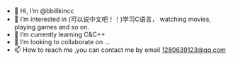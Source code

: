 - 👋 Hi, I’m @bbillkincc
- 👀 I’m interested in (可以说中文吧！！)学习C语言， watching movies, playing games and so on.
- 🌱 I’m currently learning C&C++
- 💞️ I’m looking to collaborate on ...
- 📫 How to reach me ,you can contact me by email 1280639123@qq.com

<!---
bbillkincc/bbillkincc is a ✨ special ✨ repository because its `README.md` (this file) appears on your GitHub profile.
You can click the Preview link to take a look at your changes.
--->
